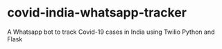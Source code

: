 # covid-india-whatsapp-tracker
A Whatsapp bot to track Covid-19 cases in India using Twilio Python and Flask
